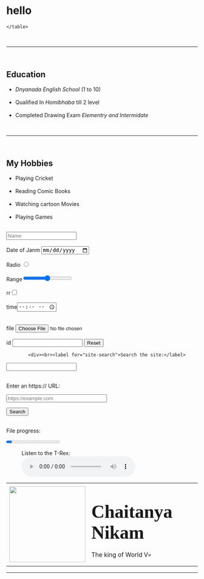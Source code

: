 # hello
<html>
	<bgcolor="yellow">
<head>
	<meta charset="utf-8">
	<title>Chaitanya Nikam </title>
</head>
<body>
	<table cellspacing="20" >
		<tr>
			<td><img src="file:///C:/Users/admin/Desktop/circle-cropped.png" height="200" width="200"></td>
			<td><h1><font size="7" font face="Algerian">Chaitanya  Nikam</font></h1>
			<p>The king of World V💀</p></td>
		</tr>

	</table>
	

<br>
<hr size="5" noshade="3">
<br>
<h2>Education</h2>
<ul><li><i>Dnyanada English School</i> (1 to 10)</li><br>
    <li>Qualified In <i>Homibhaba</i> till 2 level</li>
    <br> <li>Completed Drawing Exam <i>Elementry and Intermidate</i></li></ul>
<br>
<hr size="5" noshade="3">
<br>
<h2>My Hobbies</h2>
<ul><li>Playing Cricket</li><br>
<li>Reading Comic Books</li><br>
<li>Watching cartoon Movies</li><br>
<li>Playing Games</li></ul>  


	
<form><br><div><di>
      <input type="name" name="name" placeholder="Name"></div>
      <br><div><label>Date of Janm</label>
      <input type="Date" name="Date
     placeholder"></div>
     <br><div><label>Radio</label>
     	<input type="Radio" name=""></div>
     	<br><div><label>Range</label><input type="Range" name="Range"></div>
     	<div><br><label>rr</label><input type="checkbox" name=""></div>
     	<div><br><label>time</label><input type="time" name="time"></div>
        <br>
        <div><br>
     	<label>file</label>
     	<input type="file" name="file"></div>
     	<div><br><label for="id">id</label>
     		<input type="id" name="id">                        <input type="reset" name="reset"></div>
     		
     		<div><br><label for="site-search">Search the site:</label>
<input type="search" id="site-search" name="q"
       aria-label="Search through site content">
<div><br><label for="url">Enter an https:// URL:</label>

<input type="url" name="url" id="url"
       placeholder="https://example.com"
       pattern="https://.*" size="30"
       required>

</div>

<button>Search</button></div>
<div><br><label for="file">File progress:</label>

<progress id="file" max="100" value="10"> 70% </progress></div>
     	
</form>

<figure>
    <figcaption>Listen to the T-Rex:</figcaption>
    <audio
        controls
        src="y2mate.com - o_mehndi_pyar_wali_hathon_pe_lagao_gi_hindi_crush_love_story_hindi_school_love_story_song_2019_VbiW3ZNGvyU.mp3">
            Your browser does not support the
            <code>audio</code> element.
    </audio>
</figure>

</table>
<hr>

</body>
</html>
